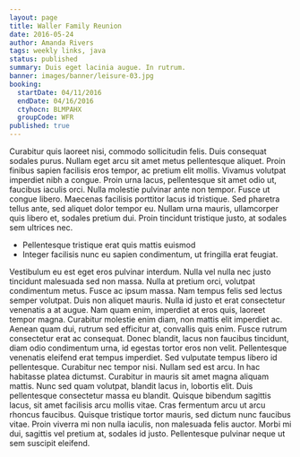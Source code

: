 ```yaml
---
layout: page
title: Waller Family Reunion
date: 2016-05-24
author: Amanda Rivers
tags: weekly links, java
status: published
summary: Duis eget lacinia augue. In rutrum.
banner: images/banner/leisure-03.jpg
booking:
  startDate: 04/11/2016
  endDate: 04/16/2016
  ctyhocn: BLMPAHX
  groupCode: WFR
published: true
---
```

Curabitur quis laoreet nisi, commodo sollicitudin felis. Duis consequat sodales purus. Nullam eget arcu sit amet metus pellentesque aliquet. Proin finibus sapien facilisis eros tempor, ac pretium elit mollis. Vivamus volutpat imperdiet nibh a congue. Proin urna lacus, pellentesque sit amet odio ut, faucibus iaculis orci. Nulla molestie pulvinar ante non tempor. Fusce ut congue libero. Maecenas facilisis porttitor lacus id tristique. Sed pharetra tellus ante, sed aliquet dolor tempor eu. Nullam urna mauris, ullamcorper quis libero et, sodales pretium dui. Proin tincidunt tristique justo, at sodales sem ultrices nec.

* Pellentesque tristique erat quis mattis euismod
* Integer facilisis nunc eu sapien condimentum, ut fringilla erat feugiat.

Vestibulum eu est eget eros pulvinar interdum. Nulla vel nulla nec justo tincidunt malesuada sed non massa. Nulla at pretium orci, volutpat condimentum metus. Fusce ac ipsum massa. Nam tempus felis sed lectus semper volutpat. Duis non aliquet mauris. Nulla id justo et erat consectetur venenatis a at augue. Nam quam enim, imperdiet at eros quis, laoreet tempor magna. Curabitur molestie enim diam, non mattis elit imperdiet ac. Aenean quam dui, rutrum sed efficitur at, convallis quis enim. Fusce rutrum consectetur erat ac consequat. Donec blandit, lacus non faucibus tincidunt, diam odio condimentum urna, id egestas tortor eros non velit. Pellentesque venenatis eleifend erat tempus imperdiet. Sed vulputate tempus libero id pellentesque. Curabitur nec tempor nisi. Nullam sed est arcu.
In hac habitasse platea dictumst. Curabitur in mauris sit amet magna aliquam mattis. Nunc sed quam volutpat, blandit lacus in, lobortis elit. Duis pellentesque consectetur massa eu blandit. Quisque bibendum sagittis lacus, sit amet facilisis arcu mollis vitae. Cras fermentum arcu ut arcu rhoncus faucibus. Quisque tristique tortor mauris, sed dictum nunc faucibus vitae. Proin viverra mi non nulla iaculis, non malesuada felis auctor. Morbi mi dui, sagittis vel pretium at, sodales id justo. Pellentesque pulvinar neque ut sem suscipit eleifend.
